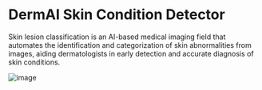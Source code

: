 # DermAI Skin Condition Detector
 Skin lesion classification is an AI-based medical imaging field that automates the identification and categorization of skin abnormalities from images, aiding dermatologists in early detection and accurate diagnosis of skin conditions.

![image](https://github.com/Jayashree2003/SkinLesionClassification/assets/86886884/3b723c2d-c9fd-4706-9325-80923478b318)
